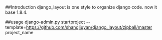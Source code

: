 ##Introduction
django_layout is one style to organize django code.
now it base 1.8.4.


##usage
django-admin.py startproject --template=https://github.com/shangliuyan/django_layout/zipball/master  project_name
